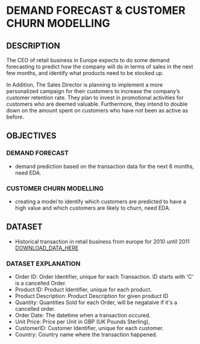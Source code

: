 # DEMAND FORECAST & CUSTOMER CHURN MODELLING

## DESCRIPTION

The CEO of retail business in Europe expects to do some demand forecasting to predict how the company will do in terms of sales in the next few months, and identify what products need to be stocked up. 

In Addition, The Sales Director is planning to implement a more personalized campaign for their customers to increase the company’s customer retention rate. They plan to invest in promotional activities for customers who are deemed valuable. Furthermore, they intend to double down on the amount spent on customers who have not been as active as before.

## OBJECTIVES
### DEMAND FORECAST
- demand prediction based on the transaction data for the next 6 months, need EDA.

### CUSTOMER CHURN MODELLING
- creating a model to identify which customers are predicted to have a high value and which customers are likely to churn, need EDA.

## DATASET
- Historical transaction in retail business from europe for 2010 until 2011 [DOWNLOAD_DATA_HERE](https://drive.google.com/file/d/1Ahi2W1fwLUwp4rorw-iLHaj4bY8jiZGH/view?usp=drive_link)

### DATASET EXPLANATION
- Order ID: Order Identifier, unique for each Transaction. ID starts with 'C' is a cancelled Order.
- Product ID: Product Identifier, unique for each product.
- Product Description: Product Description for given product ID
- Quantity: Quantities Sold for each Order, will be negataive if it's a cancelled order.
- Order Date: The datetime when a transaction occured.
- Unit Price: Price per Unit in GBP (UK Pounds Sterling),
- CustomerID: Customer Identifier, unique for each customer.
- Country: Country name where the transaction happened.
